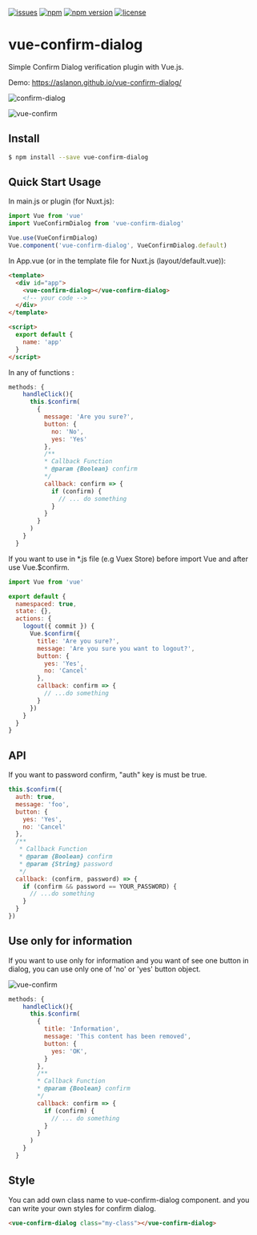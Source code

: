 [![issues](https://badgen.net/github/open-issues/aslanon/vue-confirm-dialog)](https://github.com/aslanon/vue-confirm-dialog/issues) [![npm](https://badgen.net/npm/dt/vue-confirm-dialog)](https://www.npmjs.com/package/vue-confirm-dialog) [![npm version](https://badge.fury.io/js/vue-confirm-dialog.svg)](https://www.npmjs.com/package/vue-confirm-dialog) [![license](https://badgen.net/github/license/aslanon/vue-confirm-dialog)](https://github.com/aslanon/vue-confirm-dialog/blob/master/LICENSE)

# vue-confirm-dialog

Simple Confirm Dialog verification plugin with Vue.js.

Demo: https://aslanon.github.io/vue-confirm-dialog/

![confirm-dialog](https://raw.githubusercontent.com/aslanon/vue-confirm-dialog/master/example/src/static/confirm-dialog.png)

![vue-confirm](https://media.giphy.com/media/KzDUV51RkigyVBsJgA/giphy.gif)

## Install

```bash
$ npm install --save vue-confirm-dialog
```

## Quick Start Usage

In main.js or plugin (for Nuxt.js):

```js
import Vue from 'vue'
import VueConfirmDialog from 'vue-confirm-dialog'

Vue.use(VueConfirmDialog)
Vue.component('vue-confirm-dialog', VueConfirmDialog.default)
```

In App.vue (or in the template file for Nuxt.js (layout/default.vue)):

```html
<template>
  <div id="app">
    <vue-confirm-dialog></vue-confirm-dialog>
    <!-- your code -->
  </div>
</template>

<script>
  export default {
    name: 'app'
  }
</script>
```

In any of functions :

```js
methods: {
    handleClick(){
      this.$confirm(
        {
          message: 'Are you sure?',
          button: {
            no: 'No',
            yes: 'Yes'
          },
          /**
          * Callback Function
          * @param {Boolean} confirm
          */
          callback: confirm => {
            if (confirm) {
              // ... do something
            }
          }
        }
      )
    }
  }
```

If you want to use in \*.js file (e.g Vuex Store) before import Vue and after use Vue.\$confirm.

```js
import Vue from 'vue'

export default {
  namespaced: true,
  state: {},
  actions: {
    logout({ commit }) {
      Vue.$confirm({
        title: 'Are you sure?',
        message: 'Are you sure you want to logout?',
        button: {
          yes: 'Yes',
          no: 'Cancel'
        },
        callback: confirm => {
          // ...do something
        }
      })
    }
  }
}
```

## API

If you want to password confirm, "auth" key is must be true.

```js
this.$confirm({
  auth: true,
  message: 'foo',
  button: {
    yes: 'Yes',
    no: 'Cancel'
  },
  /**
   * Callback Function
   * @param {Boolean} confirm
   * @param {String} password
   */
  callback: (confirm, password) => {
    if (confirm && password == YOUR_PASSWORD) {
      // ...do something
    }
  }
})
```

## Use only for information

If you want to use only for information and you want of see one button in dialog, you can use only one of 'no' or 'yes' button object.

![vue-confirm](https://media.giphy.com/media/U3y0rmoC4SUySJxJqL/giphy.gif)

```js
methods: {
    handleClick(){
      this.$confirm(
        {
          title: 'Information',
          message: 'This content has been removed',
          button: {
          	yes: 'OK',
          }
        },
        /**
        * Callback Function
        * @param {Boolean} confirm
        */
        callback: confirm => {
          if (confirm) {
            // ... do something
          }
        }
      )
    }
  }
```

## Style

You can add own class name to vue-confirm-dialog component. and you can write your own styles for confirm dialog.

```html
<vue-confirm-dialog class="my-class"></vue-confirm-dialog>
```
